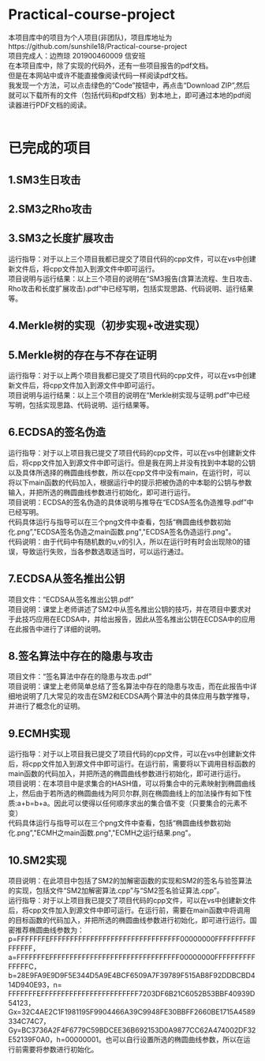 # Practical-course-project
本项目库中的项目为个人项目(非团队)，项目库地址为https://github.com/sunshile18/Practical-course-project  <br>
项目完成人：边煦琼 201900460009 信安班 <br>
在本项目库中，除了实现的代码外，还有一些项目报告的pdf文档。<br>
但是在本网站中或许不能直接像阅读代码一样阅读pdf文档。<br>
我发现一个方法，可以点击绿色的“Code”按钮中，再点击“Download ZIP”,然后就可以下载所有的文件（包括代码和pdf文档）到本地上，即可通过本地的pdf阅读器进行PDF文档的阅读。<br><br>

# 已完成的项目
## 1.SM3生日攻击
## 2.SM3之Rho攻击
## 3.SM3之长度扩展攻击
运行指导：对于以上三个项目我都已提交了项目代码的cpp文件，可以在vs中创建新文件后，将cpp文件加入到源文件中即可运行。<br>
项目说明与运行结果：以上三个项目的说明在“SM3报告(含算法流程、生日攻击、Rho攻击和长度扩展攻击).pdf”中已经写明，包括实现思路、代码说明、运行结果等。<br>
## 4.Merkle树的实现（初步实现+改进实现）
## 5.Merkle树的存在与不存在证明
运行指导：对于以上两个项目我都已提交了项目代码的cpp文件，可以在vs中创建新文件后，将cpp文件加入到源文件中即可运行。<br>
项目说明与运行结果：以上三个项目的说明在“Merkle树实现与证明.pdf”中已经写明，包括实现思路、代码说明、运行结果等。<br>
## 6.ECDSA的签名伪造
运行指导：对于以上项目我已提交了项目代码的cpp文件，可以在vs中创建新文件后，将cpp文件加入到源文件中即可运行。但是我在网上并没有找到中本聪的公钥以及具体所选择的椭圆曲线参数，所以在cpp文件中没有main，在运行时，可以将以下main函数的代码加入，根据运行中的提示把被伪造的中本聪的公钥与参数输入，并把所选的椭圆曲线参数进行初始化，即可进行运行。<br>
项目说明：ECDSA的签名伪造的具体说明与推导在“ECDSA签名伪造推导.pdf”中已经写明。<br>
代码具体运行与指导可以在三个png文件中查看，包括“椭圆曲线参数初始化.png”,"ECDSA签名伪造之main函数.png","ECDSA签名伪造运行.png"。<br>
代码说明：由于代码中有随机数的u,v的引入，所以在运行时有时会出现除0的错误，导致运行失败，当各参数选取适当时，可以运行通过。<br>
## 7.ECDSA从签名推出公钥
项目文件：“ECDSA从签名推出公钥.pdf”<br>
项目说明：课堂上老师讲述了SM2中从签名推出公钥的技巧，并在项目中要求对于此技巧应用在ECDSA中，并给出报告，因此从签名推出公钥在ECDSA中的应用在此报告中进行了详细的说明。<br>
## 8.签名算法中存在的隐患与攻击
项目文件：“签名算法中存在的隐患与攻击.pdf”<br>
项目说明：课堂上老师简单总结了签名算法中存在的隐患与攻击，而在此报告中详细地说明了几大常见的攻击在SM2和ECDSA两个算法中的具体应用与数学推导，并进行了概念化的证明。<br>
## 9.ECMH实现
运行指导：对于以上项目我已提交了项目代码的cpp文件，可以在vs中创建新文件后，将cpp文件加入到源文件中即可运行。在运行前，需要将以下调用目标函数的main函数的代码加入，并把所选的椭圆曲线参数进行初始化，即可进行运行。<br>
项目说明：在本项目中是求集合的HASH值，可以将集合中的元素映射到椭圆曲线上，然后由于若所选的椭圆曲线为阿贝尔群,则在椭圆曲线上的加法操作有如下性质:a+b=b+a。因此可以使得以任何顺序求出的集合值不变（只要集合的元素不变）<br>
代码具体运行与指导可以在三个png文件中查看，包括“椭圆曲线参数初始化.png”,"ECMH之main函数.png","ECMH之运行结果.png"。<br>
## 10.SM2实现
项目说明：在此项目中包括了SM2的加解密函数的实现和SM2的签名与验签算法的实现，包括文件“SM2加解密算法.cpp”与“SM2签名验证算法.cpp”。<br>
运行指导：对于以上项目我已提交了项目代码的cpp文件，可以在vs中创建新文件后，将cpp文件加入到源文件中即可运行。在运行前，需要在main函数中将调用的目标函数的代码加入，并把所选的椭圆曲线参数进行初始化，即可进行运行。国密推荐椭圆曲线参数为：p=FFFFFFFEFFFFFFFFFFFFFFFFFFFFFFFFFFFFFFFF00000000FFFFFFFFFFFFFFFF，a=FFFFFFFEFFFFFFFFFFFFFFFFFFFFFFFFFFFFFFFF00000000FFFFFFFFFFFFFFFC，b=28E9FA9E9D9F5E344D5A9E4BCF6509A7F39789F515AB8F92DDBCBD414D940E93，n= FFFFFFFEFFFFFFFFFFFFFFFFFFFFFFFF7203DF6B21C6052B53BBF40939D54123，Gx=32C4AE2C1F1981195F9904466A39C9948FE30BBFF2660BE1715A4589334C74C7，Gy=BC3736A2F4F6779C59BDCEE36B692153D0A9877CC62A474002DF32E52139F0A0，h=00000001。也可以自行设置所选的椭圆曲线参数，所以在运行前需要将参数进行初始化。<br>

